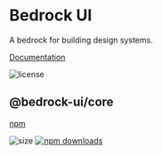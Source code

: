 # Bedrock UI

A bedrock for building design systems.

[Documentation](https://bedrock-ui.github.io/bedrock-ui/)

![license](https://badgen.net/npm/license/@bedrock-ui/core)

## @bedrock-ui/core

[npm](https://www.npmjs.com/package/@bedrock-ui/core)

![size](https://img.shields.io/bundlephobia/minzip/@bedrock-ui/core)
[![npm downloads](https://img.shields.io/npm/dt/@bedrock-ui/core.svg)](https://www.npmjs.com/package/@bedrock-ui/core)
